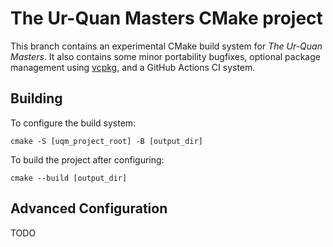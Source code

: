 # The Ur-Quan Masters CMake project

This branch contains an experimental CMake build system for _The Ur-Quan Masters_. It also contains some minor portability bugfixes, optional package management using [vcpkg](https://github.com/microsoft/vcpkg), and a GitHub Actions CI system.

## Building

To configure the build system:

```
cmake -S [uqm_project_root] -B [output_dir]
```

To build the project after configuring:

```
cmake --build [output_dir]
```

## Advanced Configuration

TODO
